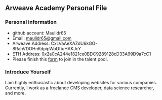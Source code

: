 ## Arweave Academy Personal File

### Personal information

- github account: Maulidr65
- Email: maulidr65@gmail.com
- Arweave Address: CxLVaAeXAZdU6kGO-8RahVDOHnKdpipWoDfiuHAKJcY
- ETH Address: 0x2a0cA244e1821ce0BDC9289128cD33A99D9a7cC1
- Please finish this [form](https://docs.google.com/forms/d/e/1FAIpQLSfWA5fIIcBgmRppm3jNz5vmf9Mai_QMVil-2pO4r7YKn_Zhtw/viewform?usp=sf_link) to join in the talent pool.

### Introduce Yourself
 I am highly enthusiastic about developing websites for various companies. Currently, I work as a freelance CMS developer, data science researcher, and more.